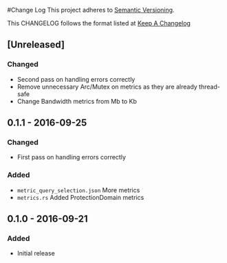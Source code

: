 #Change Log
This project adheres to [Semantic Versioning](http://semver.org/).

This CHANGELOG follows the format listed at [Keep A Changelog](http://keepachangelog.com/)

## [Unreleased]
### Changed
- Second pass on handling errors correctly
- Remove unnecessary Arc/Mutex on metrics as they are already thread-safe
- Change Bandwidth metrics from Mb to Kb

## 0.1.1 - 2016-09-25
### Changed
- First pass on handling errors correctly

### Added
- `metric_query_selection.json` More metrics
- `metrics.rs` Added ProtectionDomain metrics

## 0.1.0 - 2016-09-21
### Added
- Initial release

